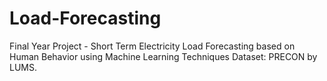 # Load-Forecasting
Final Year Project - Short Term Electricity Load Forecasting based on Human Behavior using Machine Learning Techniques
Dataset: PRECON by LUMS.
